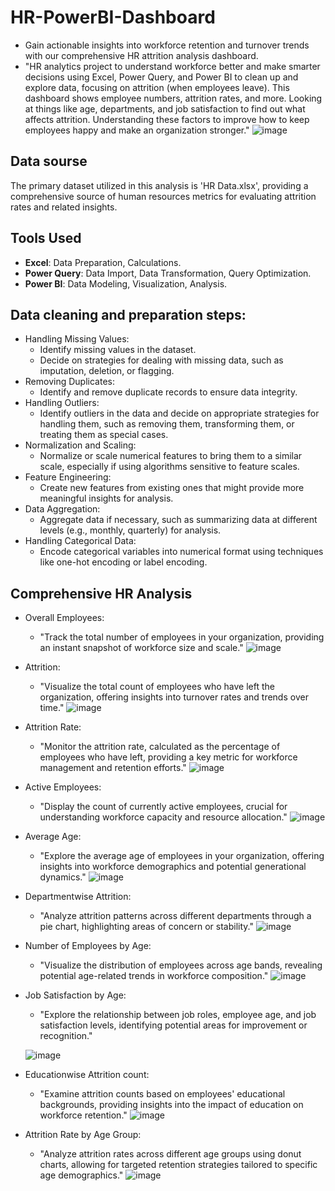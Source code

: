 # HR-PowerBI-Dashboard
- Gain actionable insights into workforce retention and turnover trends with our comprehensive HR attrition analysis dashboard.  
- "HR analytics project to understand workforce better and make smarter decisions using Excel, Power Query, and Power BI to clean up and explore data, focusing on attrition (when employees leave). This dashboard shows employee numbers, attrition rates, and more. Looking at things like age, departments, and job satisfaction to find out what affects attrition. Understanding these factors to improve how to keep employees happy and make an organization stronger."
![image](https://github.com/Lokasunder-s/HR-PowerBI-Dashboard/assets/154940528/c9ef89c0-0e28-4a50-b3df-ebbf29d492ef)

## Data sourse
The primary dataset utilized in this analysis is 'HR Data.xlsx', providing a comprehensive source of human resources metrics for evaluating attrition rates and related insights.

## Tools Used 
 - **Excel**: Data Preparation, Calculations.
 - **Power Query**: Data Import, Data Transformation, Query Optimization.
 - **Power BI**: Data Modeling, Visualization, Analysis.
   
## Data cleaning and preparation steps:
 - Handling Missing Values:
    - Identify missing values in the dataset.
    - Decide on strategies for dealing with missing data, such as imputation, deletion, or flagging.
  - Removing Duplicates:
    - Identify and remove duplicate records to ensure data integrity.
  - Handling Outliers:
    - Identify outliers in the data and decide on appropriate strategies for handling them, such as removing them, transforming them, or treating them as special cases.
  - Normalization and Scaling:
    - Normalize or scale numerical features to bring them to a similar scale, especially if using algorithms sensitive to feature scales.
  - Feature Engineering:
    - Create new features from existing ones that might provide more meaningful insights for analysis.
  - Data Aggregation:
    - Aggregate data if necessary, such as summarizing data at different levels (e.g., monthly, quarterly) for analysis.
  - Handling Categorical Data:
    - Encode categorical variables into numerical format using techniques like one-hot encoding or label encoding.
      
## Comprehensive HR Analysis
  - Overall Employees:
    - "Track the total number of employees in your organization, providing an instant snapshot of workforce size and scale."
    ![image](https://github.com/Lokasunder-s/HR-PowerBI-Dashboard/assets/154940528/4686ccc7-83a5-4062-b71c-2d1400b991d1)
     
  - Attrition:
    - "Visualize the total count of employees who have left the organization, offering insights into turnover rates and trends over time."
    ![image](https://github.com/Lokasunder-s/HR-PowerBI-Dashboard/assets/154940528/449d3b4a-fe80-4027-9e76-4870f66b1c32)
    
 - Attrition Rate:
   - "Monitor the attrition rate, calculated as the percentage of employees who have left, providing a key metric for workforce management and retention efforts."
     ![image](https://github.com/Lokasunder-s/HR-PowerBI-Dashboard/assets/154940528/756d819a-2abf-407d-bbe1-f14094f37e8e)
   
 - Active Employees:
   - "Display the count of currently active employees, crucial for understanding workforce capacity and resource allocation."
   ![image](https://github.com/Lokasunder-s/HR-PowerBI-Dashboard/assets/154940528/58b39f97-f7c7-4df4-af63-4ea4d69181b8)
   
 - Average Age:
   - "Explore the average age of employees in your organization, offering insights into workforce demographics and potential generational dynamics."
   ![image](https://github.com/Lokasunder-s/HR-PowerBI-Dashboard/assets/154940528/526531cb-8633-448a-9207-168cddadd6a0)
   
 - Departmentwise Attrition:
   - "Analyze attrition patterns across different departments through a pie chart, highlighting areas of concern or stability."
   ![image](https://github.com/Lokasunder-s/HR-PowerBI-Dashboard/assets/154940528/453f12af-2854-4ae5-a744-290175c29680)
   
 - Number of Employees by Age:
   - "Visualize the distribution of employees across age bands, revealing potential age-related trends in workforce composition."
   ![image](https://github.com/Lokasunder-s/HR-PowerBI-Dashboard/assets/154940528/90da80bc-67d6-4184-ae27-db91b13b85a8)
   
     
 - Job Satisfaction by Age:
   - "Explore the relationship between job roles, employee age, and job satisfaction levels, identifying potential areas for improvement or recognition."
     
   ![image](https://github.com/Lokasunder-s/HR-PowerBI-Dashboard/assets/154940528/39081851-b93c-460c-a4c2-1dcfec4778d1)
   
 - Educationwise Attrition count:
   - "Examine attrition counts based on employees' educational backgrounds, providing insights into the impact of education on workforce retention."
 ![image](https://github.com/Lokasunder-s/HR-PowerBI-Dashboard/assets/154940528/cc4cbc37-5121-4d07-be7e-554ea3b6bd15)
   
 - Attrition Rate by Age Group:
   - "Analyze attrition rates across different age groups using donut charts, allowing for targeted retention strategies tailored to specific age demographics."
     ![image](https://github.com/Lokasunder-s/HR-PowerBI-Dashboard/assets/154940528/57886f61-337c-4dc3-a2b8-f888f9e1d9dd)
   
